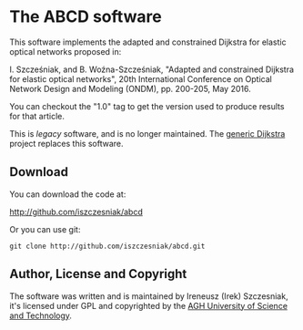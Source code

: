 # The ABCD software

This software implements the adapted and constrained Dijkstra for
elastic optical networks proposed in:

I. Szcześniak, and B. Woźna-Szcześniak, "Adapted and constrained
Dijkstra for elastic optical networks", 20th International Conference
on Optical Network Design and Modeling (ONDM), pp. 200-205, May 2016.

You can checkout the "1.0" tag to get the version used to produce
results for that article.

This is *legacy* software, and is no longer maintained.  The [generic
Dijkstra](../gd) project replaces this software.

## Download

You can download the code at:

<http://github.com/iszczesniak/abcd>

Or you can use git:

`git clone http://github.com/iszczesniak/abcd.git`

## Author, License and Copyright

The software was written and is maintained by Ireneusz (Irek)
Szczesniak, it's licensed under GPL and copyrighted by the [AGH
University of Science and Technology](https://www.agh.edu.pl/).
